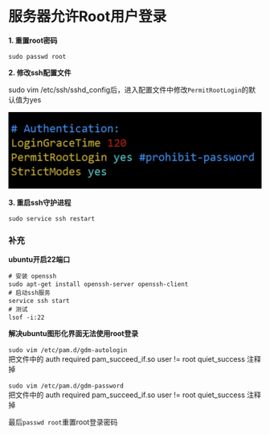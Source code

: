 # 服务器允许Root用户登录

**1. 重置root密码**

```shell
sudo passwd root
```

**2. 修改ssh配置文件**

sudo vim /etc/ssh/sshd_config后，进入配置文件中修改`PermitRootLogin`的默认值为yes

![](../_media/Snipaste_2022-08-18_14-03-15.png ':size=40%')

**3. 重启ssh守护进程**

```shell
sudo service ssh restart
```

### 补充

**ubuntu开启22端口**

```shell
# 安装 openssh
sudo apt-get install openssh-server openssh-client
# 启动ssh服务
service ssh start
# 测试
lsof -i:22
```

**解决ubuntu图形化界面无法使用root登录**

`sudo vim /etc/pam.d/gdm-autologin`\
把文件中的 auth required pam_succeed_if.so user != root quiet_success 注释掉

`sudo vim /etc/pam.d/gdm-password`\
把文件中的 auth required pam_succeed_if.so user != root quiet_success 注释掉

最后`passwd root`重置root登录密码
